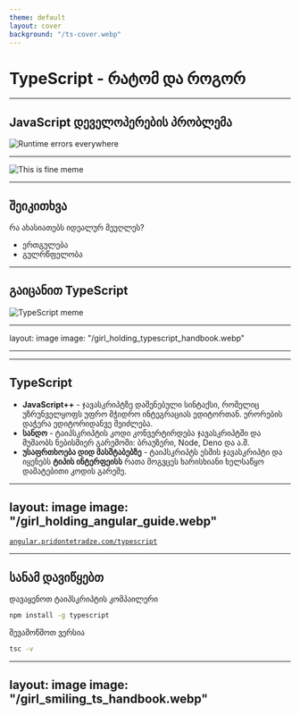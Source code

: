 ```yaml
---
theme: default
layout: cover
background: "/ts-cover.webp"
---
```


# TypeScript - რატომ და როგორ

---

## JavaScript დეველოპერების პრობლემა

![Runtime errors everywhere](/runtime_errors_everywhere.jpg)

---

![This is fine meme](/this_is_fine.webp)

---

## შეიკითხვა

რა ახასიათებს იდეალურ მეუღლეს?

<ul>
  <li v-click>ერთგულება</li>
  <li v-click>გულრწფელობა</li>
</ul>

---

## გაიცანით TypeScript

![TypeScript meme](/runtime-error-meme.jpg)

---
layout: image
image: "/girl_holding_typescript_handbook.webp"

---

---

## TypeScript

- **JavaScript++** - ჯავასკრიპტზე დაშენებული სინტაქსი, რომელიც უზრუნველყოფს უფრო მჭიდრო ინტეგრაციას ედიტორთან. ერორების დაჭერა ედიტორიდანვე შეიძლება.
- **სანდო** - ტაიპსკრიპტის კოდი კონვერტირდება ჯავასკრიპტში და მუშაობს ნებისმიერ გარემოში: ბრაუზერი, Node, Deno და ა.შ.
- **უსაფრთხოება დიდ მასშტაბებზე** - ტაიპსკრიპტს ესმის ჯავასკრიპტი და იყენებს **ტიპის ინტერფეისს** რათა მოგვცეს ხარისხიანი ხელსაწყო დამატებითი კოდის გარეშე.

---
layout: image
image: "/girl_holding_angular_guide.webp"
---

[`angular.pridontetradze.com/typescript`](https://angular.pridontetradze.com/typescript)

---

## სანამ დავიწყებთ

დავაყენოთ ტაიპსკრიპტის კომპაილერი

```sh
npm install -g typescript
```

შევამოწმოთ ვერსია

```sh
tsc -v
```

---
layout: image
image: "/girl_smiling_ts_handbook.webp"
---
